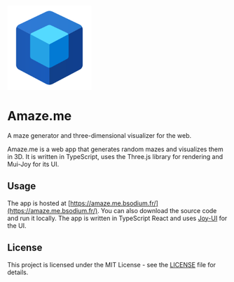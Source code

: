 ![Alt text](public/android-chrome-192x192.png)
# Amaze.me

A maze generator and three-dimensional visualizer for the web.

Amaze.me is a web app that generates random mazes and visualizes them in 3D. It is written in TypeScript, uses the Three.js library for rendering and Mui-Joy for its UI.

## Usage

The app is hosted at [https://amaze.me.bsodium.fr/](https://amaze.me.bsodium.fr/). You can also download the source code and run it locally. The app is written in TypeScript React and uses [Joy-UI](https://mui.com/) for the UI.

## License

This project is licensed under the MIT License - see the [LICENSE](LICENSE) file for details.
